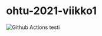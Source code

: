 # ohtu-2021-viikko1

![Github Actions](https://github.com/jeesp/ohtu-2021-viikko1/workflows/CI/badge.svg)
testi

